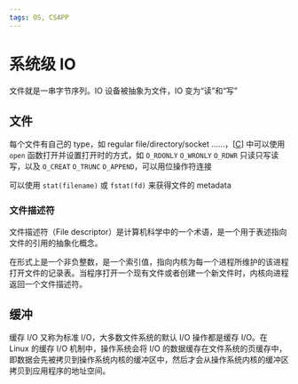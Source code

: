 ```yaml
---
tags: OS, CSAPP
---
```


# 系统级 IO

文件就是一串字节序列。IO 设备被抽象为文件，IO 变为“读”和“写”

## 文件

每个文件有自己的 type，如 regular file/directory/socket ......，[[C]] 中可以使用 `open` 函数打开并设置打开时的方式，如 `O_RDONLY` `O_WRONLY` `O_RDWR` 只读只写读写，以及 `O_CREAT` `O_TRUNC` `O_APPEND`，可以用位操作符连接

可以使用 `stat(filename)` 或 `fstat(fd)` 来获得文件的 metadata

### 文件描述符

文件描述符（File descriptor）是计算机科学中的一个术语，是一个用于表述指向文件的引用的抽象化概念。

在形式上是一个非负整数，是一个索引值，指向内核为每一个进程所维护的该进程打开文件的记录表。当程序打开一个现有文件或者创建一个新文件时，内核向进程返回一个文件描述符。

## 缓冲

缓存 I/O 又称为标准 I/O，大多数文件系统的默认 I/O 操作都是缓存 I/O。在 Linux 的缓存 I/O 机制中，操作系统会将 I/O 的数据缓存在文件系统的页缓存中，即数据会先被拷贝到操作系统内核的缓冲区中，然后才会从操作系统内核的缓冲区拷贝到应用程序的地址空间。

[//begin]: # "Autogenerated link references for markdown compatibility"
[C]: ../../cpp/C.md "C"
[//end]: # "Autogenerated link references"
